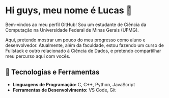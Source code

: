 # Hi guys, meu nome é Lucas 👋

Bem-vindos ao meu perfil GitHub! Sou um estudante de Ciência da Computação na Universidade Federal de Minas Gerais (UFMG).

Aqui, pretendo mostrar um pouco do meu progresso como aluno e desenvolvedor. Atualmente, além da faculdade, estou fazendo um curso de Fullstack e outro relacionado à Ciência de Dados, e pretendo compartilhar meu percurso aqui com vocês.

## 🔧 Tecnologias e Ferramentas
- **Linguagens de Programação:** C, C++, Python, JavaScript
- **Ferramentas de Desenvolvimento:** VS Code, Git
